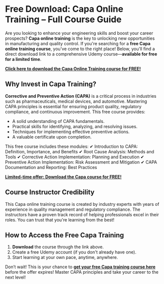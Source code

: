# Free Download: Capa Online Training – Full Course Guide

Are you looking to enhance your engineering skills and boost your career prospects? **Capa online training** is the key to unlocking new opportunities in manufacturing and quality control. If you're searching for a **free Capa online training course**, you've come to the right place! Below, you'll find a direct download link to a comprehensive Udemy course—**available for free for a limited time**.

[**Click here to download the Capa Online Training course for FREE!**](https://udemywork.com/capa-online-training)

## Why Invest in Capa Training?

**Corrective and Preventive Action (CAPA)** is a critical process in industries such as pharmaceuticals, medical devices, and automotive. Mastering CAPA principles is essential for ensuring product quality, regulatory compliance, and continuous improvement. This free course provides:

*   A solid understanding of CAPA fundamentals.
*   Practical skills for identifying, analyzing, and resolving issues.
*   Techniques for implementing effective preventive actions.
*   A valuable certificate upon completion.

This free course includes these modules:
✔ Introduction to CAPA: Definition, Importance, and Benefits
✔ Root Cause Analysis: Methods and Tools
✔ Corrective Action Implementation: Planning and Execution
✔ Preventive Action Implementation: Risk Assessment and Mitigation
✔ CAPA Documentation and Reporting: Best Practices

[**Limited-time offer: Download the Capa course for FREE!**](https://udemywork.com/capa-online-training)

## Course Instructor Credibility

This Capa online training course is created by industry experts with years of experience in quality management and regulatory compliance. The instructors have a proven track record of helping professionals excel in their roles. You can trust that you're learning from the best!

## How to Access the Free Capa Training

1.  **Download** the course through the link above.
2.  Create a free Udemy account (if you don't already have one).
3.  Start learning at your own pace, anytime, anywhere.

Don’t wait! This is your chance to **[get your free Capa training course here](https://udemywork.com/capa-online-training)** before the offer expires! Master CAPA principles and take your career to the next level!

